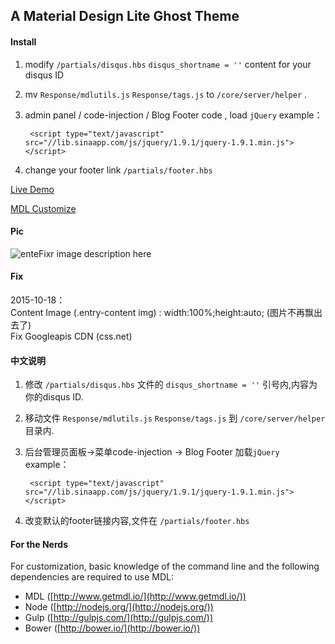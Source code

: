 ## A Material Design Lite Ghost Theme

#### Install  
1. modify `/partials/disqus.hbs`   `disqus_shortname = ''` content for your disqus ID  
2. mv `Response/mdlutils.js` `Response/tags.js` to `/core/server/helper` .  
3. admin panel / code-injection / Blog Footer code , load `jQuery`
example：   

        <script type="text/javascript" src="//lib.sinaapp.com/js/jquery/1.9.1/jquery-1.9.1.min.js"></script>

4. change your footer link `/partials/footer.hbs`

[Live Demo](https://suki.im)  

[MDL Customize](http://www.getmdl.io/customize/index.html)  

#### Pic
![enteFixr image description here](https://suki.im/content/images/2015/10/20151013141427.png)

#### Fix
2015-10-18：  
        Content Image (.entry-content img) : width:100%;height:auto; (图片不再飘出去了)  
        Fix Googleapis CDN (css.net)

#### 中文说明
1. 修改  `/partials/disqus.hbs` 文件的  `disqus_shortname = ''`  引号内,内容为 你的disqus ID.
2. 移动文件 `Response/mdlutils.js` `Response/tags.js`  到 `/core/server/helper` 目录内.
3. 后台管理员面板->菜单code-injection -> Blog Footer 加载`jQuery`  
example：  

        <script type="text/javascript" src="//lib.sinaapp.com/js/jquery/1.9.1/jquery-1.9.1.min.js"></script>

4. 改变默认的footer链接内容,文件在 `/partials/footer.hbs`

#### For the Nerds  
For customization, basic knowledge of the command line and the following dependencies are required to use MDL:

- MDL ([http://www.getmdl.io/](http://www.getmdl.io/)) 
- Node ([http://nodejs.org/](http://nodejs.org/))
- Gulp ([http://gulpjs.com/](http://gulpjs.com/))
- Bower ([http://bower.io/](http://bower.io/)) 